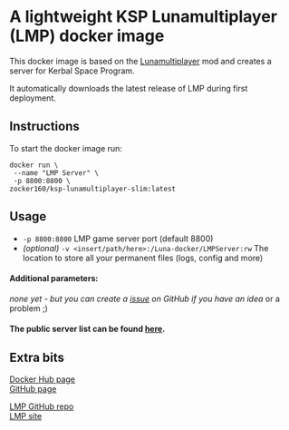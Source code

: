 # A lightweight KSP Lunamultiplayer (LMP) docker image
This docker image is based on the [Lunamultiplayer](https://github.com/LunaMultiplayer/LunaMultiplayer) mod and creates a server for Kerbal Space Program.

It automatically downloads the latest release of LMP during first deployment.

## Instructions
To start the docker image run:

```
docker run \
 --name "LMP Server" \
 -p 8800:8800 \
zocker160/ksp-lunamultiplayer-slim:latest
```
## Usage

- `-p 8800:8800` LMP game server port (default 8800)
- *(optional)* `-v <insert/path/here>:/Luna-docker/LMPServer:rw` The location to store all your permanent files (logs, config and more)

#### Additional parameters:

*none yet - but you can create a [issue](https://github.com/zocker-160/KSP-LMP-docker/issues) on GitHub if you have an idea* or a problem ;)

#### The public server list can be found [here](http://lunamultiplayer.com/pages/releaseservers.html).

## Extra bits
[Docker Hub page](https://hub.docker.com/r/zocker160/ksp-lmp-docker/)  
[GitHub page](https://github.com/zocker-160/KSP-LMP-docker)

[LMP GitHub repo](https://github.com/LunaMultiplayer/LunaMultiplayer)  
[LMP site](http://lunamultiplayer.com/)
